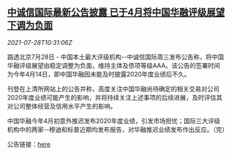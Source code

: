 <!--1627471101000-->
[中诚信国际最新公告披露 已于4月将中国华融评级展望下调为负面](https://cn.reuters.com/article/china-huarong-aaa-0728-idCNKBS2EY19Y)
------

<div><i>2021-07-28T10:31:06Z</i></div><p>路透北京7月28日 - 中国本土最大评级机构--中诚信国际周三发布公告称，将中国华融评级展望由稳定调整为负面，维持主体及债项等级AAA。该公告的签署时间为今年4月14日，即中国华融因未能及时披露2020年度业绩后不久。</p><p>刊登在上清所网站上的公告并称，高度关注中国华融尚待确定的相关交易对公司2020年度业绩可能产生的影响，并将持续关注上述事项的后续进展，及时评估其对公司整体经营及信用水平产生的影响。</p><p>中国华融今年4月初意外推迟发布2020年度业绩，引发市场担忧；国际三大评级机构中的两家--穆迪和标普近期均发布报告，对华融推迟业绩发布作出反应。（完）</p><p>公告链接：<a href="https://www.shclearing.com/xxpl/xypj/zxpl/jrz_559/202107/t20210728_906243.html">here</a></p>

